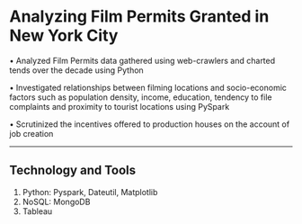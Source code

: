 # Analyzing Film Permits Granted in New York City

• Analyzed Film Permits data gathered using web-crawlers and charted tends over the decade using Python

• Investigated relationships between filming locations and socio-economic factors such as population density, income, education, tendency to file complaints and proximity to tourist locations using PySpark

• Scrutinized the incentives offered to production houses on the account of job creation

---
## Technology and Tools

1. Python: Pyspark, Dateutil, Matplotlib
2. NoSQL: MongoDB
3. Tableau
